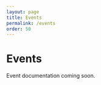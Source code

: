 ```yaml
---
layout: page
title: Events
permalink: /events
order: 50
---
```

# Events

Event documentation coming soon.
